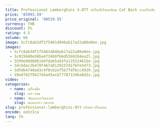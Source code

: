 ```yaml
---
title: Professional Lamborghini 4.0TT ท่อไอเสียไทเทเนียม Cat Back ระบบไอเสีย
price: '85993.59'
price_original: '90519.55'
currency: THB
discount: 5%
rating: 4.5
volume: 66
image: Scfc8ab3df1f5461d846ab17a22a86e0en.jpg
images:
  - Scfc8ab3df1f5461d846ab17a22a86e0en.jpg
  - Sc015840e58ba4734b0fb6d55b9204ea2l.jpg
  - S599e99d8d61d4fdab5a93fa11552461bn.jpg
  - Sdcbdac2b478f4b7a8129157d1f6fe5473.jpg
  - Sd59b4740ad3c4f0cb2ef5b7fdfbcc492h.jpg
  - S9e8782f9427d4a45acb777871346a8d2x.jpg
video: ''
categories:
  - name: เครื่องมือ
    slug: เคร-องม
  - name: วัดและการวิเคราะห์
    slug: ดและการว-เคราะห
slug: professional-lamborghini-0tt-อไอเส-ยไทเทเน
encode: ooVzIca
lang: th
---
```

  